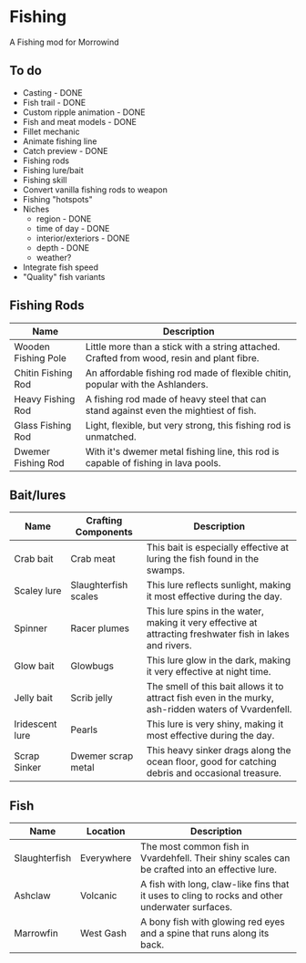 # Fishing
A Fishing mod for Morrowind

## To do
- Casting - DONE
- Fish trail - DONE
- Custom ripple animation - DONE
- Fish and meat models - DONE
- Fillet mechanic
- Animate fishing line
- Catch preview - DONE
- Fishing rods
- Fishing lure/bait
- Fishing skill
- Convert vanilla fishing rods to weapon
- Fishing "hotspots"
- Niches 
  - region - DONE
  - time of day - DONE
  - interior/exteriors - DONE
  - depth - DONE
  - weather?
- Integrate fish speed
- "Quality" fish variants

## Fishing Rods
| Name                 | Description                                                                                                  |
| -------------------- | ------------------------------------------------------------------------------------------------------------ |
| Wooden Fishing Pole  | Little more than a stick with a string attached. Crafted from wood, resin and plant fibre.                   |
| Chitin Fishing Rod   | An affordable fishing rod made of flexible chitin, popular with the Ashlanders.                              |
| Heavy Fishing Rod    | A fishing rod made of heavy steel that can stand against even the mightiest of fish.                         |
| Glass Fishing Rod    | Light, flexible, but very strong, this fishing rod is unmatched.                                             |
| Dwemer Fishing Rod   | With it's dwemer metal fishing line, this rod is capable of fishing in lava pools.                           |

## Bait/lures
| Name            | Crafting Components  | Description                                                                                                     |
| --------------  | -------------------- | --------------------------------------------------------------------------------------------------------------- |
| Crab bait       | Crab meat            | This bait is especially effective at luring the fish found in the swamps.                                       |
| Scaley lure     | Slaughterfish scales | This lure reflects sunlight, making it most effective during the day.                                           |
| Spinner         | Racer plumes         | This lure spins in the water, making it very effective at attracting freshwater fish in lakes and rivers.       |
| Glow bait    | Glowbugs             | This lure glow in the dark, making it very effective at night time.                                             |
| Jelly bait      | Scrib jelly          | The smell of this bait allows it to attract fish even in the murky, ash-ridden waters of Vvardenfell.           |
| Iridescent lure | Pearls               | This lure is very shiny, making it most effective during the day.                                               |
| Scrap Sinker    | Dwemer scrap metal   | This heavy sinker drags along the ocean floor, good for catching debris and occasional treasure.                |

## Fish
| Name                 | Location      | Description                                                                                                    |
| -------------------- | ------------- | -------------------------------------------------------------------------------------------------------------- |
| Slaughterfish        | Everywhere    | The most common fish in Vvardehfell. Their shiny scales can be crafted into an effective lure.                 |
| Ashclaw              | Volcanic      | A fish with long, claw-like fins that it uses to cling to rocks and other underwater surfaces.                 |
| Marrowfin            | West Gash     | A bony fish with glowing red eyes and a spine that runs along its back.                                       |
